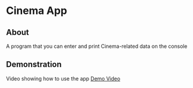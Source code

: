# Cinema App
## About
A program that you can enter and print Cinema-related data on the console
## Demonstration
Video showing how to use the app
[Demo Video](https://youtu.be/dLm6thgvd2s)
